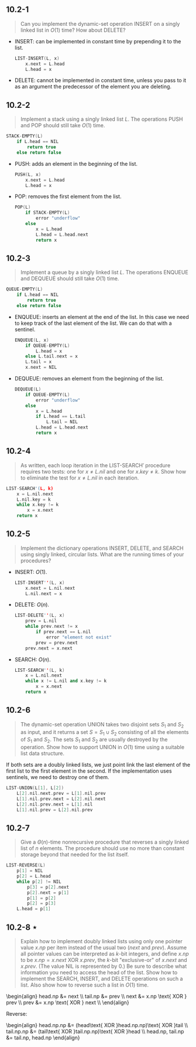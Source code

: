## 10.2-1

> Can you implement the dynamic-set operation $\text{INSERT}$ on a singly linked list in $O(1)$ time? How about $\text{DELETE}$?

- $\text{INSERT}$: can be implemented in constant time by prepending it to the list.

    ```cpp
    LIST-INSERT(L, x)
        x.next = L.head
        L.head = x
    ```

- $\text{DELETE}$: cannot be implemented in constant time, unless you pass to it as an argument the predecessor of the element you are deleting.

## 10.2-2

> Implement a stack using a singly linked list $L$. The operations $\text{PUSH}$ and $\text{POP}$ should still take $O(1)$ time.

```cpp
STACK-EMPTY(L)
    if L.head == NIL
        return true
    else return false
```

- $\text{PUSH}$: adds an element in the beginning of the list.

    ```cpp
    PUSH(L, x)
        x.next = L.head
        L.head = x
    ```

- $\text{POP}$: removes the first element from the list.

    ```cpp
    POP(L)
        if STACK-EMPTY(L)
            error "underflow"
        else
            x = L.head
            L.head = L.head.next
            return x
    ```

## 10.2-3

> Implement a queue by a singly linked list $L$. The operations $\text{ENQUEUE}$ and $\text{DEQUEUE}$ should still take $O(1)$ time.

```cpp
QUEUE-EMPTY(L)
    if L.head == NIL
        return true
    else return false
```

- $\text{ENQUEUE}$: inserts an element at the end of the list. In this case we need to keep track of the last element of the list. We can do that with a sentinel.

    ```cpp
    ENQUEUE(L, x)
        if QUEUE-EMPTY(L)
            L.head = x
        else L.tail.next = x
        L.tail = x
        x.next = NIL
    ```

- $\text{DEQUEUE}$: removes an element from the beginning of the list. 

    ```cpp
    DEQUEUE(L)
        if QUEUE-EMPTY(L)
            error "underflow"
        else
            x = L.head
            if L.head == L.tail
                L.tail = NIL
            L.head = L.head.next
            return x
    ```

## 10.2-4

> As written, each loop iteration in the $\text{LIST-SEARCH}'$ procedure requires two tests: one for $x \ne L.nil$ and one for $x.key \ne k$. Show how to eliminate the test for $x \ne L.nil$ in each iteration.

```cpp
LIST-SEARCH'(L, k)
    x = L.nil.next
    L.nil.key = k
    while x.key != k
        x = x.next
    return x
```

## 10.2-5

> Implement the dictionary operations $\text{INSERT}$, $\text{DELETE}$, and $\text{SEARCH}$ using singly linked, circular lists. What are the running times of your procedures?

- $\text{INSERT}$: $O(1)$.

    ```cpp
    LIST-INSERT''(L, x)
        x.next = L.nil.next
        L.nil.next = x
    ```

- $\text{DELETE}$: $O(n)$.

    ```cpp
    LIST-DELETE''(L, x)
        prev = L.nil
        while prev.next != x
            if prev.next == L.nil
                error "element not exist"
            prev = prev.next
        prev.next = x.next
    ```

- $\text{SEARCH}$: $O(n)$.

    ```cpp
    LIST-SEARCH''(L, k)
        x = L.nil.next
        while x != L.nil and x.key != k
            x = x.next
        return x
    ```

## 10.2-6

> The dynamic-set operation $\text{UNION}$ takes two disjoint sets $S_1$ and $S_2$ as input, and it returns a set $S = S_1 \cup S_2$ consisting of all the elements of $S_1$ and $S_2$. The sets $S_1$ and $S_2$ are usually destroyed by the operation. Show how to support $\text{UNION}$ in $O(1)$ time using a suitable list data structure.

If both sets are a doubly linked lists, we just point link the last element of the first list to the first element in the second. If the implementation uses sentinels, we need to destroy one of them.

```cpp
LIST-UNION(L[1], L[2])
    L[2].nil.next.prev = L[1].nil.prev
    L[1].nil.prev.next = L[2].nil.next
    L[2].nil.prev.next = L[1].nil
    L[1].nil.prev = L[2].nil.prev
```

## 10.2-7

> Give a $\Theta(n)$-time nonrecursive procedure that reverses a singly linked list of $n$ elements. The procedure should use no more than constant storage beyond that needed for the list itself.

```cpp
LIST-REVERSE(L)
    p[1] = NIL
    p[2] = L.head
    while p[2] != NIL
        p[3] = p[2].next
        p[2].next = p[1]
        p[1] = p[2]
        p[2] = p[3]
    L.head = p[1]
```

## 10.2-8 $\star$

> Explain how to implement doubly linked lists using only one pointer value $x.np$ per item instead of the usual two ($next$ and $prev$). Assume all pointer values can be interpreted as $k$-bit integers, and define $x.np$ to be $x.np = x.next \text{ XOR } x.prev$, the $k$-bit "exclusive-or" of $x.next$ and $x.prev$. (The value $\text{NIL}$ is represented by $0$.) Be sure to describe what information you need to access the head of the list. Show how to implement the $\text{SEARCH}$, $\text{INSERT}$, and $\text{DELETE}$ operations on such a list. Also show how to reverse such a list in $O(1)$ time.

\begin{align}
head.np &= next \\\\
tail.np &= prev \\\\
   next &= x.np \text{ XOR } prev \\\\
   prev &= x.np \text{ XOR } next \\\\
\end{align}

Reverse:

\begin{align}
      head.np.np &= (head\text{ XOR }head.np.np)\text{ XOR }tail \\\\
      tail.np.np &= (tail\text{ XOR }tail.np.np)\text{ XOR }head \\\\
head.np, tail.np &= tail.np, head.np
\end{align}
